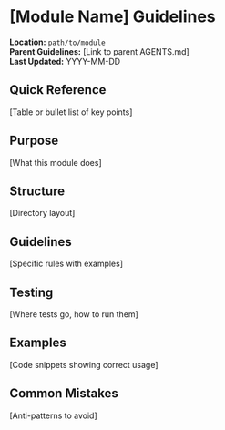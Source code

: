 # [Module Name] Guidelines

**Location:** `path/to/module`  
**Parent Guidelines:** [Link to parent AGENTS.md]  
**Last Updated:** YYYY-MM-DD

## Quick Reference
[Table or bullet list of key points]

## Purpose
[What this module does]

## Structure
[Directory layout]

## Guidelines
[Specific rules with examples]

## Testing
[Where tests go, how to run them]

## Examples
[Code snippets showing correct usage]

## Common Mistakes
[Anti-patterns to avoid]